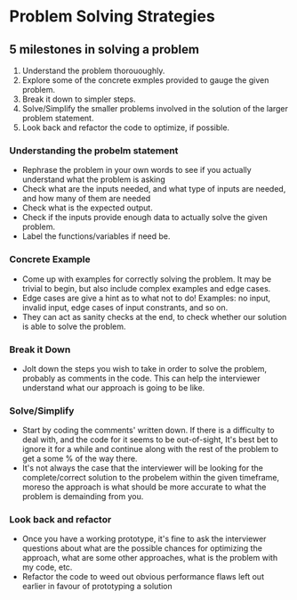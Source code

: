 # Problem Solving Strategies

## 5 milestones in solving a problem

1. Understand the problem thorououghly.
2. Explore some of the concrete exmples provided to gauge the given problem.
3. Break it down to simpler steps.
4. Solve/Simplify the smaller problems involved in the solution of the larger problem statement.
5. Look back and refactor the code to optimize, if possible.

### Understanding the probelm statement

-   Rephrase the problem in your own words to see if you actually understand what the problem is asking
-   Check what are the inputs needed, and what type of inputs are needed, and how many of them are needed
-   Check what is the expected output.
-   Check if the inputs provide enough data to actually solve the given problem.
-   Label the functions/variables if need be.

### Concrete Example

-   Come up with examples for correctly solving the problem. It may be trivial to begin, but also include complex examples and edge cases.
-   Edge cases are give a hint as to what not to do! Examples: no input, invalid input, edge cases of input constrants, and so on.
-   They can act as sanity checks at the end, to check whether our solution is able to solve the problem.

### Break it Down

-   Jolt down the steps you wish to take in order to solve the problem, probably as comments in the code. This can help the interviewer understand what our approach is going to be like.

### Solve/Simplify

-   Start by coding the comments' written down. If there is a difficulty to deal with, and the code for it seems to be out-of-sight, It's best bet to ignore it for a while and continue along with the rest of the problem to get a some % of the way there.
-   It's not always the case that the interviewer will be looking for the complete/correct solution to the probelem within the given timeframe, moreso the approach is what should be more accurate to what the problem is demainding from you.

### Look back and refactor

-   Once you have a working prototype, it's fine to ask the interviewer questions about what are the possible chances for optimizing the approach, what are some other approaches, what is the problem with my code, etc.
-   Refactor the code to weed out obvious performance flaws left out earlier in favour of prototyping a solution

